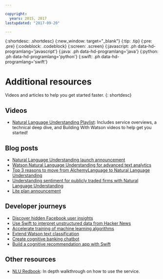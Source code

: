 ```yaml
---

copyright:
  years: 2015, 2017
lastupdated: "2017-09-20"

---
```


{:shortdesc: .shortdesc}
{:new_window: target="_blank"}
{:tip: .tip}
{:pre: .pre}
{:codeblock: .codeblock}
{:screen: .screen}
{:javascript: .ph data-hd-programlang='javascript'}
{:java: .ph data-hd-programlang='java'}
{:python: .ph data-hd-programlang='python'}
{:swift: .ph data-hd-programlang='swift'}

# Additional resources

Videos and articles to help you get started faster.
{: shortdesc}

## Videos

- [Natural Language Understanding Playlist](https://www.ibm.biz/nlu_videos): Includes service overviews, a technical deep dive, and Building With Watson videos to help get you started!

## Blog posts

- [Natural Language Understanding launch announcement](https://www.ibm.com/blogs/bluemix/2017/02/hello-nlu/)
- [Watson Natural Language Understanding for advanced text analytics](https://www.ibm.com/blogs/watson/2017/04/watson-natural-language-understanding-advanced-text-analytics/)
- [Top 3 reasons to move from AlchemyLanguage to Natural Language Understanding](https://www.ibm.com/blogs/watson/2017/04/watson-natural-language-understanding-advanced-text-analytics/)
- [Understanding sentiment for publicly traded firms with Natural Language Understanding](https://www.ibm.com/developerworks/library/cc-sentiment-signal-watson-bluemix/index.html)
- [Lite plan announcement](https://www.ibm.com/blogs/bluemix/2017/07/watson-natural-language-understanding-just-got-lite/)

## Developer journeys

- [Discover hidden Facebook user insights](https://developer.ibm.com/code/journey/discover-hidden-facebook-usage-insights/)
- [Use Swift to interpret unstructured data from Hacker News](https://developer.ibm.com/code/journey/use-swift-interpret-unstructured-data-hacker-news/)
- [Accelerate training of machine learning algorithms](https://developer.ibm.com/code/journey/accelerate-training-of-machine-learning-algorithms/)
- [Extend Watson text classification](https://developer.ibm.com/code/journey/extend-watson-text-classification/)
- [Create cognitive banking chatbot](https://developer.ibm.com/code/journey/create-cognitive-banking-chatbot/)
- [Build a cognitive recommendation app with Swift](https://developer.ibm.com/code/journey/build-a-cognitive-recommendation-app-with-swift/)

## Other resources

- [NLU Redbook](http://www.redbooks.ibm.com/redbooks/pdfs/sg248398.pdf): In depth walkthrough on how to use the service.
